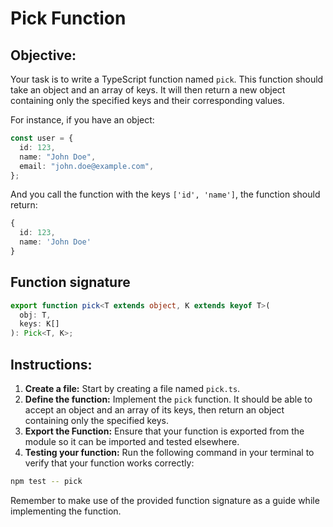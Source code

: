 # Pick Function

## Objective:

Your task is to write a TypeScript function named `pick`. This function should take an object and an array of keys. It will then return a new object containing only the specified keys and their corresponding values.

For instance, if you have an object:

```typescript
const user = {
  id: 123,
  name: "John Doe",
  email: "john.doe@example.com",
};
```

And you call the function with the keys `['id', 'name']`, the function should return:

```typescript
{
  id: 123,
  name: 'John Doe'
}
```

## Function signature

```typescript
export function pick<T extends object, K extends keyof T>(
  obj: T,
  keys: K[]
): Pick<T, K>;
```

## Instructions:

1. **Create a file:** Start by creating a file named `pick.ts`.
2. **Define the function:** Implement the `pick` function. It should be able to accept an object and an array of its keys, then return an object containing only the specified keys.
3. **Export the Function:** Ensure that your function is exported from the module so it can be imported and tested elsewhere.
4. **Testing your function:** Run the following command in your terminal to verify that your function works correctly:

```Bash
npm test -- pick
```

Remember to make use of the provided function signature as a guide while implementing the function.
